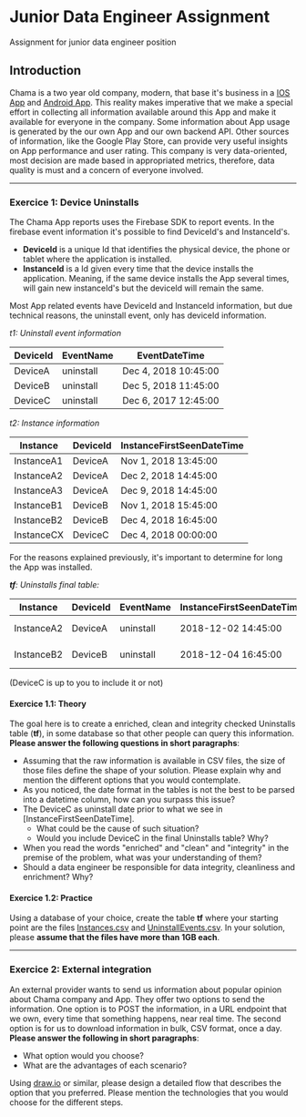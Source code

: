 # Junior Data Engineer Assignment
Assignment for junior data engineer position

## Introduction
Chama is a two year old company, modern, that base it's business in a [IOS App](https://itunes.apple.com/BR/app/id1228143385?mt=8) and [Android App](https://play.google.com/store/apps/details?id=br.project.pine). 
This reality makes imperative that we make a special effort in collecting all information available around this App and make it available for everyone in the company.
Some information about App usage is generated by the our own App and our own backend API. Other sources of information, like the Google Play Store, can provide very useful insights on App performance and user rating.
This company is very data-oriented, most decision are made based in appropriated metrics, therefore, data quality is must and a concern of everyone involved.

-----

### Exercice 1: Device Uninstalls
The Chama App reports uses the Firebase SDK to report events. In the firebase event information it's possible to find DeviceId's and InstanceId's. 
 - **DeviceId** is a unique Id that identifies the physical device, the phone or tablet where the application is installed.
 - **InstanceId** is a Id given every time that the device installs the application. Meaning, if the same device installs the App several times, will gain new instanceId's but the deviceId will remain the same.

Most App related events have DeviceId and InstanceId information, but due technical reasons, the uninstall event, only has deviceId information. 

*t1: Uninstall event information*

|DeviceId|EventName|EventDateTime       |
|--------|---------|--------------------|
|DeviceA |uninstall|Dec 4, 2018 10:45:00|
|DeviceB |uninstall|Dec 5, 2018 11:45:00|
|DeviceC |uninstall|Dec 6, 2017 12:45:00|

*t2: Instance information*

|Instance  |DeviceId|InstanceFirstSeenDateTime|
|----------|--------|-------------------------|
|InstanceA1|DeviceA |Nov 1, 2018 13:45:00     |
|InstanceA2|DeviceA |Dec 2, 2018 14:45:00     |
|InstanceA3|DeviceA |Dec 9, 2018 14:45:00     |
|InstanceB1|DeviceB |Nov 1, 2018 15:45:00     |
|InstanceB2|DeviceB |Dec 4, 2018 16:45:00     |
|InstanceCX|DeviceC |Dec 4, 2018 00:00:00     |

For the reasons explained previously, it's important to determine for long the App was installed.

***tf**: Uninstalls final table:*

|Instance  |DeviceId|EventName|InstanceFirstSeenDateTime|EventDateTime       |
|----------|--------|---------|-------------------------|--------------------|
|InstanceA2|DeviceA |uninstall|2018-12-02 14:45:00      |2018-12-04 10:45:00 |
|InstanceB2|DeviceB |uninstall|2018-12-04 16:45:00      |2018-12-05 11:45:00 |

(DeviceC is up to you to include it or not)

#### Exercice 1.1: Theory
The goal here is to create a enriched, clean and integrity checked Uninstalls table (**tf**), in some database so that other people can query this information. **Please answer the following questions in short paragraphs**:
 - Assuming that the raw information is available in CSV files, the size of those files define the shape of your solution. Please explain why and mention the different options that you would contemplate.
 - As you noticed, the date format in the tables is not the best to be parsed into a datetime column, how can you surpass this issue?
 - The DeviceC as uninstall date prior to what we see in [InstanceFirstSeenDateTime].
   - What could be the cause of such situation?
   - Would you include DeviceC in the final Uninstalls table? Why?
 - When you read the words "enriched" and "clean" and "integrity" in the premise of the problem, what was your understanding of them?
 - Should a data engineer be responsible for data integrity, cleanliness and enrichment? Why?


#### Exercice 1.2: Practice

Using a database of your choice, create the table **tf** where your starting point are the files [Instances.csv](Instances.csv) and [UninstallEvents.csv](UninstallEvents.csv).
In your solution, please **assume that the files have more than 1GB each**.

-----

### Exercice 2: External integration
An external provider wants to send us information about popular opinion about Chama company and App. They offer two options to send the information. 
One option is to POST the information, in a URL endpoint that we own, every time that something happens, near real time.
The second option is for us to download information in bulk, CSV format, once a day. 
**Please answer the following in short paragraphs**:
 - What option would you choose?
 - What are the advantages of each scenario?

Using [draw.io](https://www.draw.io/) or similar, please design a detailed flow that describes the option that you preferred. Please mention the technologies that you would choose for the different steps.

